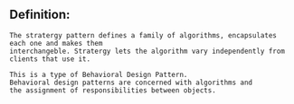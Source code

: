 ## Definition:
    The stratergy pattern defines a family of algorithms, encapsulates each one and makes them
    interchangeble. Stratergy lets the algorithm vary independently from clients that use it. 

    This is a type of Behavioral Design Pattern. 
    Behavioral design patterns are concerned with algorithms and 
    the assignment of responsibilities between objects.